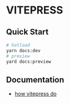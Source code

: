# VITEPRESS

## Quick Start
```sh
# hotload
yarn docs:dev
# preview
yard docs:preview
```

## Documentation
* [how vitepress do](https://vitepress.vuejs.org/guide/markdown)
